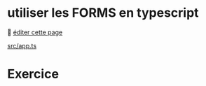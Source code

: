 # utiliser les FORMS en typescript

:memo: [éditer cette page](https://gitlab.com/-/ide/project/webdev101/webdev101.gitlab.io/edit/main/-/public/17_forms/README.md)

[src/app.ts](src/app.ts ":include :type=code typescript")

# Exercice 